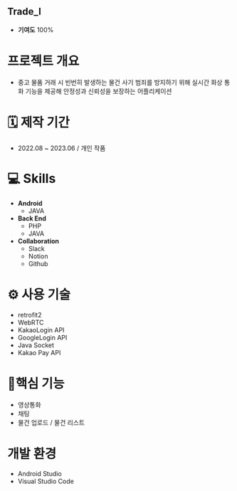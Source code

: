 ## Trade_I
 - **기여도** 100%
# 프로젝트 개요
 - 중고 물품 거래 시 빈번히 발생하는 물건 사기 범죄를 방지하기 위해 실시간 화상 통화 기능을 제공해 안정성과 신뢰성을 보장하는  어플리케이션
#  🗓️ 제작 기간
 - 2022.08 ~ 2023.06 / 개인 작품
# 💻 Skills
 - **Android**
   - JAVA
 - **Back End**
   - PHP
   - JAVA
 - **Collaboration**
   - Slack
   - Notion
   - Github
# ⚙️ 사용 기술
 - retrofit2
 - WebRTC
 - KakaoLogin API
 - GoogleLogin API
 - Java Socket
 - Kakao Pay API


# 📍핵심 기능
 - 영상통화
 - 채팅
 - 물건 업로드 / 물건 리스트
# 개발 환경
 - Android Studio
 - Visual Studio Code
